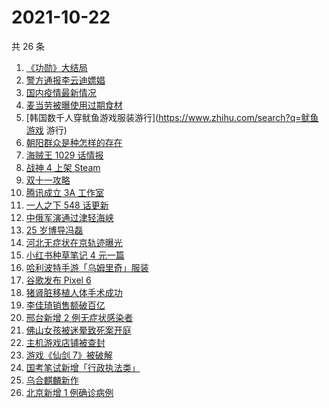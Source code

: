 # 2021-10-22

共 26 条

<!-- BEGIN -->
<!-- 最后更新时间 Fri Oct 22 2021 15:06:49 GMT+0800 (China Standard Time) -->

1. [《功勋》大结局](https://www.zhihu.com/search?q=功勋)
1. [警方通报李云迪嫖娼](https://www.zhihu.com/search?q=李云迪)
1. [国内疫情最新情况](https://www.zhihu.com/search?q=国内疫情新增)
1. [麦当劳被曝使用过期食材](https://www.zhihu.com/search?q=麦当劳)
1. [韩国数千人穿鱿鱼游戏服装游行](https://www.zhihu.com/search?q=鱿鱼游戏 游行)
1. [朝阳群众是种怎样的存在](https://www.zhihu.com/search?q=朝阳群众)
1. [海贼王 1029 话情报](https://www.zhihu.com/search?q=海贼王)
1. [战神 4 上架 Steam](https://www.zhihu.com/search?q=战神4)
1. [双十一攻略](https://www.zhihu.com/search?q=双十一)
1. [腾讯成立 3A 工作室](https://www.zhihu.com/search?q=腾讯)
1. [一人之下 548 话更新](https://www.zhihu.com/search?q=一人之下)
1. [中俄军演通过津轻海峡](https://www.zhihu.com/search?q=津轻海峡)
1. [25 岁博导冯磊](https://www.zhihu.com/search?q=冯磊)
1. [河北无症状在京轨迹曝光](https://www.zhihu.com/search?q=河北无症状)
1. [小红书种草笔记 4 元一篇](https://www.zhihu.com/search?q=小红书)
1. [哈利波特手游「乌姆里奇」服装](https://www.zhihu.com/search?q=哈利波特魔法觉醒)
1. [谷歌发布 Pixel 6](https://www.zhihu.com/search?q=pixel6)
1. [猪肾脏移植人体手术成功](https://www.zhihu.com/search?q=猪肾脏)
1. [李佳琦销售额破百亿](https://www.zhihu.com/search?q=李佳琦销售额)
1. [邢台新增 2 例无症状感染者](https://www.zhihu.com/search?q=邢台疫情)
1. [佛山女孩被迷晕致死案开庭](https://www.zhihu.com/search?q=佛山女孩)
1. [主机游戏店铺被查封](https://www.zhihu.com/search?q=主机游戏)
1. [游戏《仙剑 7》被破解](https://www.zhihu.com/search?q=仙剑7)
1. [国考笔试新增「行政执法类」](https://www.zhihu.com/search?q=国考笔试)
1. [乌合麒麟新作](https://www.zhihu.com/search?q=乌合麒麟)
1. [北京新增 1 例确诊病例](https://www.zhihu.com/search?q=北京确诊病例)

<!-- END -->
